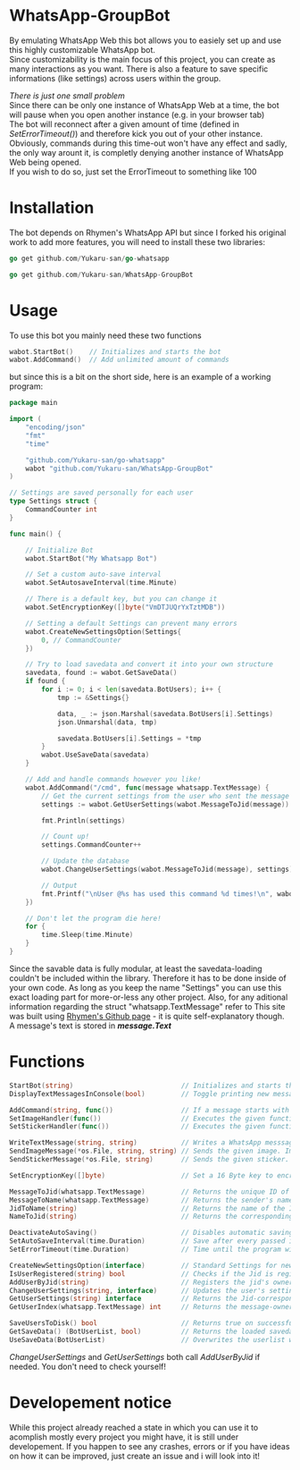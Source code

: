 # WhatsApp-GroupBot
By emulating WhatsApp Web this bot allows you to easiely set up and use this highly customizable WhatsApp bot.  
Since customizability is the main focus of this project, you can create as many interactions as you want.
There is also a feature to save specific informations (like settings) across users within the group.

*There is just one small problem*                                                                                      
Since there can be only one instance of WhatsApp Web at a time, the bot will pause when you open another instance               (e.g. in your browser tab)        
The bot will reconnect after a given amount of time (defined in *SetErrorTimeout()*) and therefore kick you out of your
other instance. Obviously, commands during this time-out won't have any effect and sadly, the only way arount it, is completly denying another instance of WhatsApp Web being opened.                                                                       
If you wish to do so, just set the ErrorTimeout to something like 100

# Installation
The bot depends on Rhymen's WhatsApp API but since I forked his original work to add more features, you will need to install these two libraries:
```go
go get github.com/Yukaru-san/go-whatsapp
```
```go
go get github.com/Yukaru-san/WhatsApp-GroupBot
```

# Usage
To use this bot you mainly need these two functions
```go
wabot.StartBot()    // Initializes and starts the bot
wabot.AddCommand()  // Add unlimited amount of commands
```
but since this is a bit on the short side, here is an example of a working program:
```go
package main

import (
	"encoding/json"
	"fmt"
	"time"

	"github.com/Yukaru-san/go-whatsapp"
	wabot "github.com/Yukaru-san/WhatsApp-GroupBot"
)

// Settings are saved personally for each user
type Settings struct {
	CommandCounter int
}

func main() {

	// Initialize Bot
	wabot.StartBot("My Whatsapp Bot")

	// Set a custom auto-save interval
	wabot.SetAutosaveInterval(time.Minute)

	// There is a default key, but you can change it
	wabot.SetEncryptionKey([]byte("VmDTJUQrYxTztMDB"))

	// Setting a default Settings can prevent many errors
	wabot.CreateNewSettingsOption(Settings{
		0, // CommandCounter 
	})

	// Try to load savedata and convert it into your own structure
	savedata, found := wabot.GetSaveData()
	if found {
		for i := 0; i < len(savedata.BotUsers); i++ {
			tmp := &Settings{}

			data, _ := json.Marshal(savedata.BotUsers[i].Settings)
			json.Unmarshal(data, tmp)

			savedata.BotUsers[i].Settings = *tmp
		}
		wabot.UseSaveData(savedata)
	}

	// Add and handle commands however you like!
	wabot.AddCommand("/cmd", func(message whatsapp.TextMessage) {
		// Get the current settings from the user who sent the message
		settings := wabot.GetUserSettings(wabot.MessageToJid(message)).(Settings)

		fmt.Println(settings)

		// Count up!
		settings.CommandCounter++

		// Update the database
		wabot.ChangeUserSettings(wabot.MessageToJid(message), settings)

		// Output
		fmt.Printf("\nUser @%s has used this command %d times!\n", wabot.MessageToName(message), settings.CommandCounter)
	})

	// Don't let the program die here!
	for {
		time.Sleep(time.Minute)
	}
}

```
Since the savable data is fully modular, at least the savedata-loading couldn't be included within the library. Therefore it has to be done inside of your own code. As long as you keep the name "Settings" you can use this exact loading part for more-or-less any other project. Also, for any aditional information regarding the struct "whatsapp.TextMessage" refer to This site was built using [Rhymen's Github page](https://github.com/Rhymen/go-whatsapp) - it is quite self-explanatory though. A message's text is stored in ***message.Text***

# Functions

```go
StartBot(string)                           // Initializes and starts the bot
DisplayTextMessagesInConsole(bool)         // Toggle printing new messages on / off

AddCommand(string, func())                 // If a message starts with the given string it executes the func
SetImageHandler(func())                    // Executes the given function when receiving a image  
SetStickerHandler(func())                  // Executes the given function when receiving a sticker  

WriteTextMessage(string, string)           // Writes a WhatsApp messsage to the defined Jid's owner
SendImageMessage(*os.File, string, string) // Sends the given image. Important to check imgType (e.g. "img/png")
SendStickerMessage(*os.File, string)       // Sends the given sticker. Needs to be a .webp file

SetEncryptionKey([]byte)                   // Set a 16 Byte key to encrypt your saved data

MessageToJid(whatsapp.TextMessage)         // Returns the unique ID of the message sender
MessageToName(whatsapp.TextMessage)        // Returns the sender's name
JidToName(string)                          // Returns the name of the ID's owner
NameToJid(string)                          // Returns the corresponding Jid of the user's name

DeactivateAutoSaving()                     // Disables automatic saving
SetAutoSaveInterval(time.Duration)         // Save after every passed interval
SetErrorTimeout(time.Duration)             // Time until the program will restart after losing connection

CreateNewSettingsOption(interface)         // Standard Settings for newly added users
IsUserRegistered(string) bool              // Checks if the Jid is registered already
AddUserByJid(string)                       // Registers the jid's owner - if not already registered
ChangeUserSettings(string, interface)      // Updates the user's settings with the given struct
GetUserSettings(string) interface          // Returns the Jid-corresponding Settings
GetUserIndex(whatsapp.TextMessage) int     // Returns the message-owner's position in the user-slice

SaveUsersToDisk() bool                     // Returns true on successful saving
GetSaveData() (BotUserList, bool)          // Returns the loaded savedata and true if possible (false otherwise)
UseSaveData(BotUserList)                   // Overwrites the userlist with the given one
```
*ChangeUserSettings* and *GetUserSettings* both call *AddUserByJid* if needed. You don't need to check yourself!

# Developement notice
While this project already reached a state in which you can use it to acomplish mostly every project you might have, it is still under developement. If you happen to see any crashes, errors or if you have ideas on how it can be improved, just create an issue and i will look into it!
